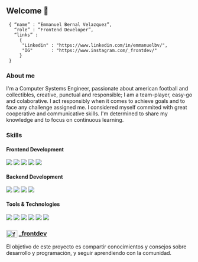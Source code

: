 ## Welcome 👋

```shell
 { “name” : “Emmanuel Bernal Velazquez”,
   “role” : “Frontend Developer”,
   “links” : 
     { 
      "Linkedin" : "https://www.linkedin.com/in/emmanuelbv/", 
      "IG"       : "https://www.instagram.com/_frontdev/"
     }
 }
```

### About me
I'm a Computer Systems Engineer, passionate about american football and collectibles, creative, punctual and responsible; I am a team-player, easy-go and colaborative. I act responsibly when it comes to achieve goals and to face any challenge assigned me. I considered myself commited with great cooperative and communicative skills. I'm determined to share my knowledge and to focus on continuous learning.

### Skills
<h4>Frontend Development</h4>
<p>
  <img src="https://img.shields.io/badge/Angular-DD0031?style=for-the-badge&logo=angular&logoColor=white">
  <img src="https://img.shields.io/badge/HTML5-E34F26?style=for-the-badge&logo=html5&logoColor=white">
  <img src="https://img.shields.io/badge/CSS3-1572B6?style=for-the-badge&logo=css3&logoColor=white">
  <img src="https://img.shields.io/badge/JavaScript-F7DF1E?style=for-the-badge&logo=javascript&logoColor=black">
  <img src="https://img.shields.io/badge/TypeScript-007ACC?style=for-the-badge&logo=typescript&logoColor=white">
</p>
<h4>Backend Development</h4>
<p>
  <img src="https://img.shields.io/badge/PHP-777BB4?style=for-the-badge&logo=php&logoColor=white">
  <img src="https://img.shields.io/badge/Laravel-FF2D20?style=for-the-badge&logo=laravel&logoColor=white">
  <img src="https://img.shields.io/badge/Node.js-339933?style=for-the-badge&logo=nodedotjs&logoColor=white">
  <img src="https://img.shields.io/badge/MySQL-005C84?style=for-the-badge&logo=mysql&logoColor=white">
</p>
<h4>Tools & Technologies</h4>
<p>
  <img src="https://img.shields.io/badge/Git-F05032?style=for-the-badge&logo=git&logoColor=white">
  <img src="https://img.shields.io/badge/GitHub-100000?style=for-the-badge&logo=github&logoColor=white">
 <img src="https://img.shields.io/badge/Postman-FF6C37?style=for-the-badge&logo=Postman&logoColor=white">
  <img src="https://img.shields.io/badge/Windows-0078D6?style=for-the-badge&logo=windows&logoColor=white">
  <img src="https://img.shields.io/badge/Ubuntu-E95420?style=for-the-badge&logo=ubuntu&logoColor=white">
  <img src="https://img.shields.io/badge/mac%20os-000000?style=for-the-badge&logo=apple&logoColor=white">
</p>

### <a href="https://www.instagram.com/_frontdev" target="_blank"><img align="center" src="https://raw.githubusercontent.com/rahuldkjain/github-profile-readme-generator/master/src/images/icons/Social/instagram.svg" alt="frontdev" height="20" width="30" /></a>  <a href="https://www.instagram.com/_frontdev" target="_blank">_frontdev</a>
El objetivo de este proyecto es compartir conocimientos y consejos sobre desarrollo y programación, y seguir aprendiendo con la comunidad.

<!-- ### Github stats
<table>
  <tr>
    <td>
      <img src="https://github-readme-stats.vercel.app/api?username=emmanuel4&card_width=450em">
    </td>
    <td>
      <img src="https://github-readme-stats.vercel.app/api/top-langs/?username=emmanuel4&card_width=450em">
    </td>
  </tr>
</table> -->
